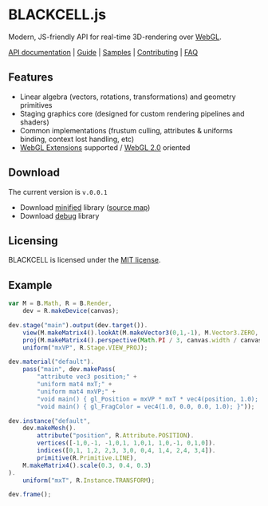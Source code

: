 # BLACKCELL.js

Modern, JS-friendly API for real-time 3D-rendering over [WebGL](http://www.khronos.org/registry/webgl/specs/latest/1.0/).

[API documentation](http://blackcelljs.com/api/B.html) | [Guide](http://blackcelljs.com/guide.html) | [Samples](http://blackcelljs.com/) | [Contributing](CONTRIBUTING.md)  | [FAQ](http://stackoverflow.com/questions/tagged/blackcell)

## Features

- Linear algebra (vectors, rotations, transformations) and geometry primitives
- Staging graphics core (designed for custom rendering pipelines and shaders)
- Common implementations (frustum culling, attributes & uniforms binding, context lost handling, etc)
- [WebGL Extensions](http://www.khronos.org/registry/webgl/extensions/) supported / [WebGL 2.0](http://www.khronos.org/registry/webgl/specs/latest/2.0/) oriented

## Download

The current version is `v.0.0.1`

- Download [minified](http://blackcelljs.com/b.min.zip) library ([source map](http://blackcelljs.com/b.map.zip))
- Download [debug](http://blackcelljs.com/b.zip) library

## Licensing

BLACKCELL is licensed under the [MIT license](LICENSE.md).

## Example

```javascript
var M = B.Math, R = B.Render,
    dev = R.makeDevice(canvas);

dev.stage("main").output(dev.target()).
    view(M.makeMatrix4().lookAt(M.makeVector3(0,1,-1), M.Vector3.ZERO, M.Vector3.Y)).
    proj(M.makeMatrix4().perspective(Math.PI / 3, canvas.width / canvas.height, 0.1, 1000)).
    uniform("mxVP", R.Stage.VIEW_PROJ);

dev.material("default").
    pass("main", dev.makePass(
        "attribute vec3 position;" +
        "uniform mat4 mxT;" +
        "uniform mat4 mxVP;" +
        "void main() { gl_Position = mxVP * mxT * vec4(position, 1.0); }",
        "void main() { gl_FragColor = vec4(1.0, 0.0, 0.0, 1.0); }"));

dev.instance("default",
    dev.makeMesh().
        attribute("position", R.Attribute.POSITION).
        vertices([-1,0,-1, -1,0,1, 1,0,1, 1,0,-1, 0,1,0]).
        indices([0,1, 1,2, 2,3, 3,0, 0,4, 1,4, 2,4, 3,4]).
        primitive(R.Primitive.LINE),
    M.makeMatrix4().scale(0.3, 0.4, 0.3)
).
    uniform("mxT", R.Instance.TRANSFORM);

dev.frame();
```
